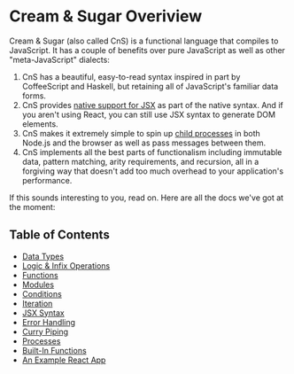 # Cream & Sugar Overiview

Cream & Sugar (also called CnS) is a functional language that compiles to JavaScript. It has a couple of benefits over pure JavaScript as well as other "meta-JavaScript" dialects:

1. CnS has a beautiful, easy-to-read syntax inspired in part by CoffeeScript and Haskell, but retaining all of JavaScript's familiar data forms.
2. CnS provides [native support for JSX](./jsx.md) as part of the native syntax. And if you aren't using React, you can still use JSX syntax to generate DOM elements.
3. CnS makes it extremely simple to spin up [child processes](./processes.md) in both Node.js and the browser as well as pass messages between them.
4. CnS implements all the best parts of functionalism including immutable data, pattern matching, arity requirements, and recursion, all in a forgiving way that doesn't add too much overhead to your application's performance.

If this sounds interesting to you, read on. Here are all the docs we've got at the moment:

## Table of Contents

- [Data Types](datatypes.md)
- [Logic & Infix Operations](operations.md)
- [Functions](functions.md)
- [Modules](modules.md)
- [Conditions](conditions.md)
- [Iteration](iteration.md)
- [JSX Syntax](jsx.md)
- [Error Handling](errors.md)
- [Curry Piping](pipes.md)
- [Processes](processes.md)
- [Built-In Functions](bifs.md)
- [An Example React App](sample.md)
